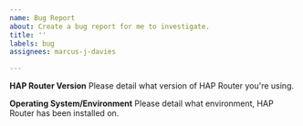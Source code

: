 ```yaml
---
name: Bug Report
about: Create a bug report for me to investigate.
title: ''
labels: bug
assignees: marcus-j-davies

---
```


**HAP Router Version**
Please detail what version of HAP Router you're using.

**Operating System/Environment**
Please detail what environment, HAP Router has been installed on.
